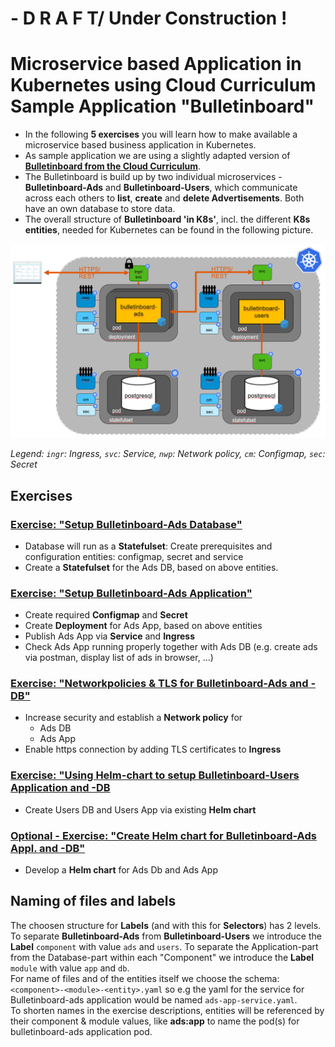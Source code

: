 # - D R A F T/ Under Construction !

# Microservice based Application in Kubernetes using Cloud Curriculum Sample Application "Bulletinboard"
- In the following **5 exercises** you will learn how to make available a microservice based business application in Kubernetes. 
- As sample application we are using a slightly adapted version of **[Bulletinboard from the Cloud Curriculum](https://github.wdf.sap.corp/cc-java-dev/cc-coursematerial/wiki)**. 
- The Bulletinboard is build up by two individual microservices - **Bulletinboard-Ads** and **Bulletinboard-Users**, which communicate across each others to **list**, **create** and **delete Advertisements**. Both have an own database to store data.
- The overall structure of **Bulletinboard 'in K8s'**, incl. the different **K8s entities**, needed for Kubernetes can be found in the following picture.

<img src="images/k8s-bulletinboard-target-picture-detail-3.png" width="800" />

_Legend: `ingr`: Ingress, `svc`: Service, `nwp`: Network policy, `cm`: Configmap, `sec`: Secret_


## Exercises
### [Exercise: "Setup Bulletinboard-Ads Database"](exercise_01_ads_db.md)
- Database will run as a **Statefulset**: Create prerequisites and configuration entities: configmap, secret and service
- Create a **Statefulset** for the Ads DB, based on above entities.


### [Exercise: "Setup Bulletinboard-Ads Application"](exercise_02_ads_app.md)
- Create required **Configmap** and **Secret**
- Create **Deployment** for Ads App, based on above entities
- Publish Ads App via **Service** and **Ingress**
- Check Ads App running properly together with Ads DB (e.g. create ads via postman, display list of ads in browser, ...)

### [Exercise: "Networkpolicies & TLS for Bulletinboard-Ads and -DB"](exercise_03_ads_app_and_db_networkpolicy.md)
- Increase security and establish a **Network policy** for
  - Ads DB
  - Ads App
- Enable https connection by adding TLS certificates to **Ingress**

### [Exercise: "Using Helm-chart to setup Bulletinboard-Users Application and -DB](exercise_04_users_app_and_db_by_helm.md)
- Create Users DB and Users App via existing **Helm chart**


### [Optional - Exercise: "Create Helm chart for Bulletinboard-Ads Appl. and -DB"](exercise_05_ads_helm_chart.md)
- Develop a **Helm chart** for Ads Db and Ads App

## Naming of files and labels 

The choosen structure for **Labels** (and with this for **Selectors**) has 2 levels. To separate **Bulletinboard-Ads** from **Bulletinboard-Users** we introduce the **Label** `component` with value `ads` and `users`. To separate the Application-part from the Database-part within each "Component" we introduce the **Label** `module` with value `app` and `db`.  
For name of files and of the entities itself we choose the schema: `<component>-<module>-<entity>.yaml` so e.g the yaml for the service for Bulletinboard-ads application would be named `ads-app-service.yaml`.  
To shorten names in the exercise descriptions, entities will be referenced by their component & module values, like __ads:app__ to name the pod(s) for bulletinboard-ads application pod.


